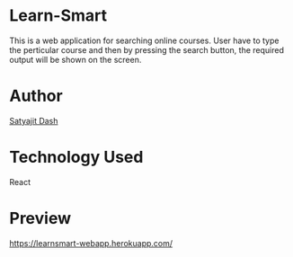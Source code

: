 # Learn-Smart

This is a web application for searching online courses. User have to type the perticular course and then by pressing the search button, the required output will be shown on the screen.

# Author

[Satyajit Dash](https://github.com/satyajitdash61)

# Technology Used

React

# Preview

https://learnsmart-webapp.herokuapp.com/


